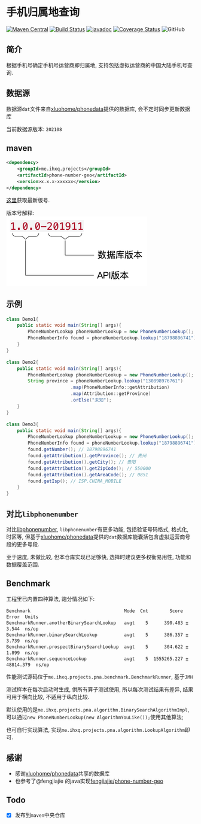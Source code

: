 # 手机归属地查询

[![Maven Central](https://img.shields.io/maven-central/v/me.ihxq.projects/phone-number-geo?color=FE9A2E&label=maven)](https://maven-badges.herokuapp.com/maven-central/me.ihxq.projects/phone-number-geo)
[![Build Status](https://travis-ci.com/EeeMt/phone-number-geo.svg?branch=master)](https://travis-ci.com/EeeMt/phone-number-geo)
[![javadoc](https://javadoc.io/badge2/me.ihxq.projects/phone-number-geo/javadoc.svg)](https://javadoc.io/doc/me.ihxq.projects/phone-number-geo)
[![Coverage Status](https://coveralls.io/repos/github/EeeMt/phone-number-geo/badge.svg?branch=master&service=github&kill_cache=1)](https://coveralls.io/github/EeeMt/phone-number-geo?branch=master)
![GitHub](https://img.shields.io/github/license/eeemt/phone-number-geo)

## 简介
根据手机号确定手机号运营商即归属地, 支持包括虚拟运营商的中国大陆手机号查询.

## 数据源

数据源`dat`文件来自[xluohome/phonedata](https://github.com/xluohome/phonedata)提供的数据库, 会不定时同步更新数据库

当前数据源版本: `202108`
## maven
```xml
<dependency>
    <groupId>me.ihxq.projects</groupId>
    <artifactId>phone-number-geo</artifactId>
    <version>x.x.x-xxxxxx</version>
</dependency>
```
[这里](https://maven-badges.herokuapp.com/maven-central/me.ihxq.projects/phone-number-geo)获取最新版号.  


版本号解释:  
![](./version_explain.png)

## 示例
```java
class Demo1{
    public static void main(String[] args){
        PhoneNumberLookup phoneNumberLookup = new PhoneNumberLookup();
        PhoneNumberInfo found = phoneNumberLookup.lookup("18798896741").orElseThrow(RuntimeException::new);
    }
}
```
```java
class Demo2{
    public static void main(String[] args){
        PhoneNumberLookup phoneNumberLookup = new PhoneNumberLookup();
        String province = phoneNumberLookup.lookup("130898976761")
                        .map(PhoneNumberInfo::getAttribution)
                        .map(Attribution::getProvince)
                        .orElse("未知");
    }
}
```
```java
class Demo3{
    public static void main(String[] args){
        PhoneNumberLookup phoneNumberLookup = new PhoneNumberLookup();
        PhoneNumberInfo found = phoneNumberLookup.lookup("18798896741").orElseThrow(RuntimeException::new);
        found.getNumber(); // 18798896741
        found.getAttribution().getProvince(); // 贵州
        found.getAttribution().getCity(); // 贵阳
        found.getAttribution().getZipCode(); // 550000
        found.getAttribution().getAreaCode(); // 0851
        found.getIsp(); // ISP.CHINA_MOBILE
    }
}
```

## 对比`libphonenumber`
对比[libphonenumber](https://github.com/google/libphonenumber), `libphonenumber`有更多功能, 包括验证号码格式, 格式化, 时区等, 
但基于[xluohome/phonedata](https://github.com/xluohome/phonedata)提供的`dat`数据库能囊括包含虚拟运营商号段的更多号段.  

至于速度, 未做比较, 但本仓库实现已足够快, 选择时建议更多权衡易用性, 功能和数据覆盖范围.

## Benchmark

工程里已内置四种算法, 跑分情况如下:
```
Benchmark                                   Mode  Cnt        Score       Error  Units
BenchmarkRunner.anotherBinarySearchLookup   avgt    5      390.483 ±     3.544  ns/op
BenchmarkRunner.binarySearchLookup          avgt    5      386.357 ±     3.739  ns/op
BenchmarkRunner.prospectBinarySearchLookup  avgt    5      304.622 ±     1.899  ns/op
BenchmarkRunner.sequenceLookup              avgt    5  1555265.227 ± 48814.379  ns/op
```
性能测试源码位于`me.ihxq.projects.pna.benchmark.BenchmarkRunner`, 基于`JMH`

测试样本在每次启动时生成, 供所有算子测试使用, 所以每次测试结果有差异, 结果可用于横向比较, 不适用于纵向比较.

默认使用的是`me.ihxq.projects.pna.algorithm.BinarySearchAlgorithmImpl`, 
可以通过`new PhoneNumberLookup(new AlgorithmYouLike());`使用其他算法;  

也可自行实现算法, 实现`me.ihxq.projects.pna.algorithm.LookupAlgorithm`即可.

## 感谢
- 感谢[xluohome/phonedata](https://github.com/xluohome/phonedata)共享的数据库
- 也参考了@fengjiajie 的java实现[fengjiajie/phone-number-geo](https://github.com/fengjiajie/phone-number-geo)


## Todo
- [x] 发布到`maven`中央仓库
